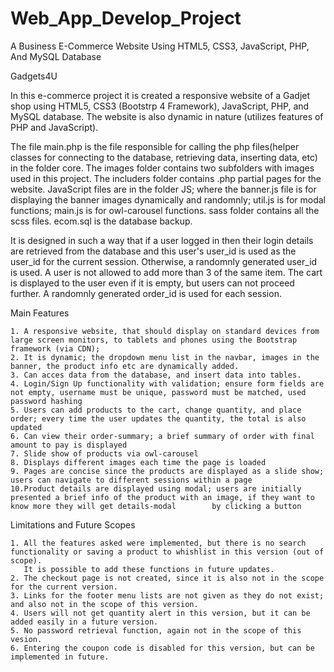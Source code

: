 # Web_App_Develop_Project
A Business E-Commerce Website Using HTML5, CSS3, JavaScript, PHP, And MySQL Database

Gadgets4U
  
  In this e-commerce project it is created a responsive website of a Gadjet shop using HTML5, CSS3 (Bootstrp 4 Framework), JavaScript, PHP, and MySQL database.
  The website is also dynamic in nature (utilizes features of PHP and JavaScript). 
  
  The file main.php is the file responsible for calling the php files(helper classes for connecting to the database, retrieving data, inserting data, etc) in the folder core. 
  The images folder contains two subfolders with images used in this project.
  The includers folder contains .php partial pages for the website.
  JavaScript files are in the folder JS; where the banner.js file is for displaying the banner images dynamically and randomnly;
  util.js is for modal functions; main.js is for owl-carousel functions.
  sass folder contains all the scss files.
  ecom.sql is the database backup.
  
  It is designed in such a way that if a user logged in then their login details are retrieved from the database and this user's user_id is used as the user_id for the current 
  session. Otherwise, a randomnly generated user_id is used. A user is not allowed to add more than 3 of the same item. The cart is displayed to the user even if it is empty,     but users can not proceed further. A randomnly generated order_id is used for each session.

  Main Features

    1. A responsive website, that should display on standard devices from large screen monitors, to tablets and phones using the Bootstrap framework (via CDN);
    2. It is dynamic; the dropdown menu list in the navbar, images in the banner, the product info etc are dynamically added.
    3. Can acces data from the database, and insert data into tables.
    4. Login/Sign Up functionality with validation; ensure form fields are not empty, username must be unique, password must be matched, used password hashing
    5. Users can add products to the cart, change quantity, and place order; every time the user updates the quantity, the total is also updated
    6. Can view their order-summary; a brief summary of order with final amount to pay is displayed
    7. Slide show of products via owl-carousel 
    8. Displays different images each time the page is loaded
    9. Pages are concise since the products are displayed as a slide show; users can navigate to different sessions within a page 
    10.Product details are displayed using modal; users are initially presented a brief info of the product with an image, if they want to know more they will get details-modal        by clicking a button
    
    
  Limitations and Future Scopes

    1. All the features asked were implemented, but there is no search functionality or saving a product to whishlist in this version (out of scope).
       It is possible to add these functions in future updates.
    2. The checkout page is not created, since it is also not in the scope for the current version.
    3. Links for the footer menu lists are not given as they do not exist; and also not in the scope of this version.
    4. Users will not get quantity alert in this version, but it can be added easily in a future version.
    5. No password retrieval function, again not in the scope of this vesion.
    6. Entering the coupon code is disabled for this version, but can be implemented in future.
    
    

